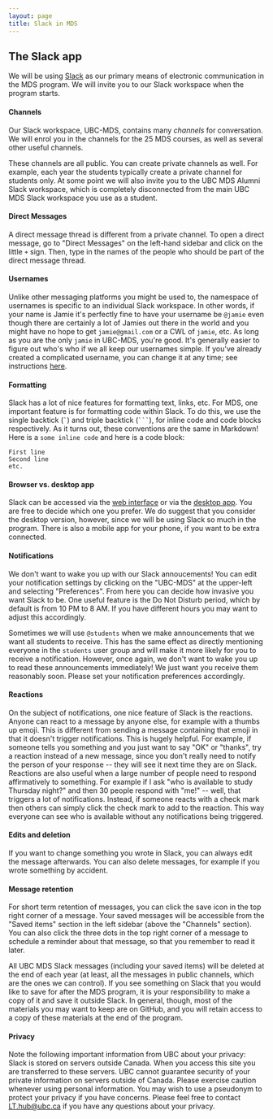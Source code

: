 ```yaml
---
layout: page
title: Slack in MDS
---
```


## The Slack app

We will be using [Slack](https://slack.com/) as our primary means of electronic communication in the MDS program. We will invite you to our Slack workspace when the program starts.


#### Channels

Our Slack workspace, UBC-MDS, contains many _channels_ for conversation. We will enrol you in the channels for the 25 MDS courses, as well as several other useful channels. 

These channels are all public. You can create private channels as well. For example, each year the students
typically create a private channel for students only. At some point we will also invite you to the UBC MDS Alumni Slack workspace, which is completely disconnected from the main UBC MDS Slack workspace you use as a student.


#### Direct Messages

A direct message thread is different from a private channel. To open a direct message, go to "Direct Messages" on the left-hand sidebar and click on the little `+` sign. Then, type in the names of the people who should be part of the direct message thread.


#### Usernames

Unlike other messaging platforms you might be used to, the namespace of usernames is specific to an individual Slack workspace. In other
words, if your name is Jamie it's perfectly fine to have your username be `@jamie` even though there are certainly a lot of Jamies out
there in the world and you might have no hope to get `jamie@gmail.com` or a CWL of `jamie`, etc. As long as you are the only `jamie` in UBC-MDS, you're good. It's generally easier to figure out who's who
if we all keep our usernames simple. If you've already created a complicated username, you can change it at any time; see instructions [here](https://get.slack.help/hc/en-us/articles/216360827-Change-your-username).


#### Formatting

Slack has a lot of nice features for formatting text, links, etc. For MDS, one important feature is for formatting code within Slack.
To do this, we use the single backtick (`` ` ``) and triple backtick (```` ``` ````), for inline code and code blocks respectively. As it
turns out, these conventions are the same in Markdown! Here is a `some inline code` and here is a code block:

```
First line
Second line
etc.
```

#### Browser vs. desktop app
Slack can be accessed via the [web interface](https://ubc-mds.slack.com) or via the [desktop app](https://slack.com/downloads/). You are free to decide which one you prefer. We do suggest that you consider the desktop version, however, since we will be using Slack so much in the program. There is also a mobile app for your phone, if you want to be extra connected.


#### Notifications
We don't want to wake you up with our Slack annoucements! You can edit your notification settings by clicking on the "UBC-MDS" at the upper-left and selecting "Preferences". From here you can decide how invasive you want Slack to be. One useful feature is the Do Not Disturb period, which by default is from 10 PM to 8 AM. If you have different hours you may want to adjust this accordingly.

Sometimes we will use `@students` when we make announcements that we want all students to receive. This has the same effect as directly mentioning everyone in the `students` user group and will make it more likely for you to receive a notification. However, once again, we don't want to wake you up to read these announcements immediately! We just want you receive them reasonably soon. Please set your notification preferences accordingly.

#### Reactions

On the subject of notifications, one nice feature of Slack is the reactions. Anyone can react to a message by anyone else, for example with a thumbs up emoji. This is different from sending a message containing that emoji in that it doesn't trigger notifications. This is hugely helpful. For example, if someone tells you something and you just want to say "OK" or "thanks", try a reaction instead of a new message, since you don't really need to notify the person of your response -- they will see it next time they are on Slack. Reactions are also useful when a large number of people need to respond affirmatively to something. For example if I ask "who is available to study Thursday night?" and then 30 people respond with "me!" -- well, that triggers a lot of notifications. Instead, if someone reacts with a check mark then others can simply click the check mark to add to the reaction. This way everyone can see who is available without any notifications being triggered. 

#### Edits and deletion

If you want to change something you wrote in Slack, you can always edit the message afterwards. You can also delete messages, for example if you wrote something by accident. 

#### Message retention

For short term retention of messages, you can click the save icon in the top right corner of a message. Your saved messages will be accessible from the "Saved items" section in the left sidebar (above the "Channels" section). You can also click the three dots in the top right corner of a message to schedule a reminder about that message, so that you remember to read it later.

All UBC MDS Slack messages (including your saved items) will be deleted at the end of each year (at least, all the messages in public channels, which are the ones we can control). If you see something on Slack that you would like to save for after the MDS program, it is your responsibility to make a copy of it and save it outside Slack. In general, though, most of the materials you may want to keep are on GitHub, and you will retain access to a copy of these materials at the end of the program. 

#### Privacy

Note the following important information from UBC about your privacy: Slack is stored on servers outside Canada. When you access this site you are transferred to these servers. UBC cannot guarantee security of your private information on servers outside of Canada. Please exercise caution whenever using personal information. You may wish to use a pseudonym to protect your privacy if you have concerns. Please feel free to contact LT.hub@ubc.ca if you have any questions about your privacy.
